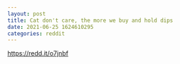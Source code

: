 ```yaml
--- 
layout: post 
title: Cat don't care, the more we buy and hold dips 
date: 2021-06-25 1624610295 
categories: reddit 
--- 
```

https://redd.it/o7jnbf